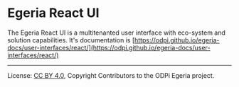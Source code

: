 <!-- SPDX-License-Identifier: CC-BY-4.0 -->
<!-- Copyright Contributors to the ODPi Egeria project. -->

# Egeria React UI 

The Egeria React UI is a multitenanted user interface with eco-system and solution capabilities. It's documentation is [https://odpi.github.io/egeria-docs/user-interfaces/react/](https://odpi.github.io/egeria-docs/user-interfaces/react/)

----
License: [CC BY 4.0](https://creativecommons.org/licenses/by/4.0/),
Copyright Contributors to the ODPi Egeria project.